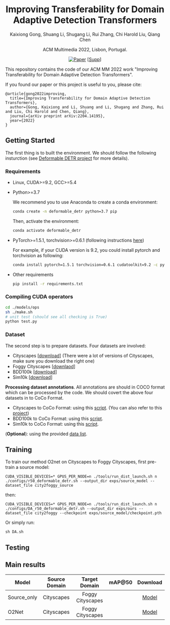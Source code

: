 <div align="center">

# Improving Transferability for Domain Adaptive Detection Transformers
  
  Kaixiong Gong, Shuang Li, Shugang Li, Rui Zhang, Chi Harold Liu, Qiang Chen
  
  ACM Multimedia 2022, Lisbon, Portugal.
  
  [![Paper](https://img.shields.io/badge/paper-arxiv.2208.01195-B31B1B.svg)](https://arxiv.org/abs/2204.14195) [[Supp]()]
  
</div>

This repository contains the code of our ACM MM 2022 work "Improving Transferability for Domain Adaptive Detection Transformers".

If you found our paper or this project is useful to you, please cite:

```
@article{gong2022improving,
  title={Improving Transferability for Domain Adaptive Detection Transformers},
  author={Gong, Kaixiong and Li, Shuang and Li, Shugang and Zhang, Rui and Liu, Chi Harold and Chen, Qiang},
  journal={arXiv preprint arXiv:2204.14195},
  year={2022}
}
```

## Getting Started

The first thing is to built the environment. We should follow the following insturction (see [Deformable DETR project](https://github.com/fundamentalvision/Deformable-DETR#installation) for more details). 

### Requirements

* Linux, CUDA>=9.2, GCC>=5.4
  
* Python>=3.7

    We recommend you to use Anaconda to create a conda environment:
    ```bash
    conda create -n deformable_detr python=3.7 pip
    ```
    Then, activate the environment:
    ```bash
    conda activate deformable_detr
    ```
  
* PyTorch>=1.5.1, torchvision>=0.6.1 (following instructions [here](https://pytorch.org/))

    For example, if your CUDA version is 9.2, you could install pytorch and torchvision as following:
    ```bash
    conda install pytorch=1.5.1 torchvision=0.6.1 cudatoolkit=9.2 -c pytorch
    ```
  
* Other requirements
    ```bash
    pip install -r requirements.txt
    ```

### Compiling CUDA operators
```bash
cd ./models/ops
sh ./make.sh
# unit test (should see all checking is True)
python test.py
```

### Dataset

The second step is to prepare datasets. Four datasets are involved:

- Cityscapes [[download](https://www.cityscapes-dataset.com/downloads/)] (There were a lot of versions of Cityscapes, make sure you download the right one)
- Foggy Cityscapes [[downlaod](https://www.cityscapes-dataset.com/downloads/)]
- BDD100k [[download](https://doc.bdd100k.com/download.html#k-images)]
- Sim10k [[download](https://fcav.engin.umich.edu/projects/driving-in-the-matrix)]

**Processing dataset annotations**. All annotations are should in COCO format which can be processed by the code. We should covert the above four datasets in to CoCo Format.

- Cityscapes to CoCo Format: using this [script](https://github.com/BIT-DA/O2net/blob/main/dataset_util/city2coco.py). (You can also refer to this [project](https://github.com/facebookresearch/maskrcnn-benchmark/tree/main/maskrcnn_benchmark/data#creating-symlinks-for-cityscapes))
- BDD100k to CoCo Format: using this [script](https://github.com/BIT-DA/O2net/blob/main/dataset_util/bdd2coco.py).
- Sim10k to CoCo Format: using this [script](https://github.com/BIT-DA/O2net/blob/main/dataset_util/sim2coco.py).

(**Optional**): using the provided [data list]().

## Training

To train our method O2net on Cityscapes to Foggy Cityscapes, first pre-train a source model:

```
CUDA_VISIBLE_DEVICES=* GPUS_PER_NODE=n ./tools/run_dist_launch.sh n ./configs/r50_deformable_detr.sh --output_dir exps/source_model --dataset_file city2foggy_source
```

then:

```
CUDA_VISIBLE_DEVICES=* GPUS_PER_NODE=n ./tools/run_dist_launch.sh n ./configs/DA_r50_deformable_detr.sh --output_dir exps/ours --dataset_file city2foggy --checkpoint exps/source_model/checkpoint.pth
```

Or simply run:

```
sh DA.sh
```

## Testing

## Main results

|   Model   | Source Domain| Target Domain | mAP@50 |  Download    |
| --------- |:--------:|:-----------:|:-------------:|:-------------:|
| Source_only| Cityscapes  | Foggy Cityscapes |     | [Model]() |
| O2Net | Cityscapes  | Foggy Cityscapes |     | [Model]() |






